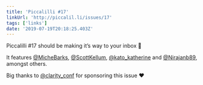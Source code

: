 ```yaml
---
title: 'Piccalilli #17'
linkUrl: 'http://piccalil.li/issues/17'
tags: ['links'] 
date: '2019-07-19T20:18:25.403Z'
---
```

Piccalilli #17 should be making it’s way to your inbox 💌

It features [@MicheBarks](//twitter.com/MicheBarks), [@ScottKellum](//twitter.com/ScottKellum), [@kato_katherine](//twitter.com/kato_katherine) and [@Nirajanb89](//twitter.com/Nirajanb89), amongst others.

Big thanks to [@clarity_conf](//twitter.com/clarity_conf) for sponsoring this issue ♥️